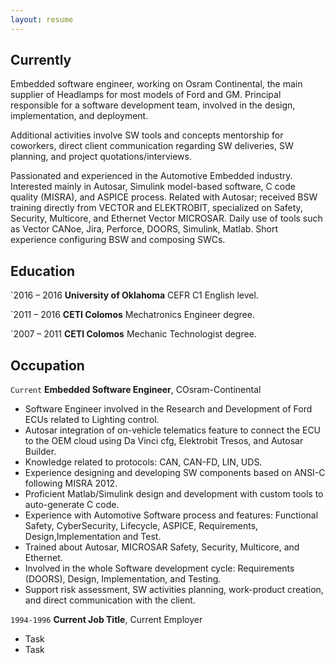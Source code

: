 ```yaml
---
layout: resume
---
```

## Currently

Embedded software engineer, working on Osram Continental, the main supplier of Headlamps for most models of Ford and GM. Principal responsible for a software development team, involved in the design, implementation, and deployment.

Additional activities involve SW tools and concepts mentorship for coworkers, direct client communication regarding SW deliveries, SW planning, and project quotations/interviews.

Passionated and experienced in the Automotive Embedded industry. Interested mainly in Autosar, Simulink model-based software, C code quality (MISRA), and ASPICE process. Related with Autosar; received BSW training directly from VECTOR and ELEKTROBIT, specialized on Safety, Security, Multicore, and Ethernet Vector MICROSAR. Daily use of tools such as Vector CANoe, Jira, Perforce, DOORS, Simulink, Matlab. Short experience configuring BSW and composing SWCs.

## Education

`2016 – 2016
__University of Oklahoma__
CEFR C1 English level.

`2011 – 2016
__CETI Colomos__
Mechatronics Engineer degree.

`2007 – 2011
__CETI Colomos__
Mechanic Technologist degree.


## Occupation

`Current`
__Embedded Software Engineer__, COsram-Continental

- Software Engineer involved in the Research and Development of Ford ECUs related to Lighting control.
- Autosar integration of on-vehicle telematics feature to connect the ECU to the OEM cloud using Da Vinci cfg, Elektrobit Tresos, and Autosar Builder.
- Knowledge related to protocols: CAN, CAN-FD, LIN, UDS.
- Experience designing and developing SW components based on ANSI-C following MISRA 2012.
- Proficient Matlab/Simulink design and development with custom tools to auto-generate C code.
- Experience with Automotive Software process and features: Functional Safety, CyberSecurity, Lifecycle, ASPICE, Requirements, Design,Implementation and Test.
- Trained about Autosar, MICROSAR Safety, Security, Multicore, and Ethernet.
- Involved in the whole Software development cycle: Requirements (DOORS), Design, Implementation, and Testing.
- Support risk assessment, SW activities planning, work-product creation, and direct communication with the client.

`1994-1996`
__Current Job Title__, Current Employer 

- Task
- Task



<!-- ### Footer

Last updated: May 2020 -->


